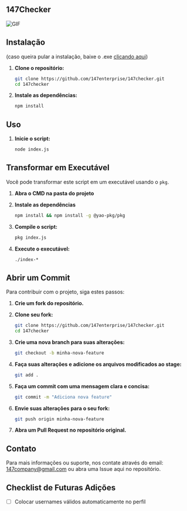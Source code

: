 ## 147Checker

<img align="center" alt="GIF" src="https://i.imgur.com/oPjKHKj.png">
<br>

## Instalação
(caso queira pular a instalação, baixe o .exe [clicando aqui](https://github.com/147enterprise/147checker/releases/latest))

1. **Clone o repositório:**
    ```sh
    git clone https://github.com/147enterprise/147checker.git
    cd 147checker
    ```

2. **Instale as dependências:**
    ```sh
    npm install
    ```
## Uso

1. **Inicie o script:**
    ```sh
    node index.js
    ```

## Transformar em Executável

Você pode transformar este script em um executável usando o `pkg`.

1. **Abra o CMD na pasta do projeto**

2. **Instale as dependências**
    ```sh
    npm install && npm install -g @yao-pkg/pkg
    ```

3. **Compile o script:**
    ```sh
    pkg index.js
    ```

4. **Execute o executável:**
    ```sh
    ./index-*
    ```

## Abrir um Commit

Para contribuir com o projeto, siga estes passos:

1. **Crie um fork do repositório.**
2. **Clone seu fork:**
    ```sh
    git clone https://github.com/147enterprise/147checker.git
    cd 147checker
    ```

3. **Crie uma nova branch para suas alterações:**
    ```sh
    git checkout -b minha-nova-feature
    ```

4. **Faça suas alterações e adicione os arquivos modificados ao stage:**
    ```sh
    git add .
    ```

5. **Faça um commit com uma mensagem clara e concisa:**
    ```sh
    git commit -m "Adiciona nova feature"
    ```

6. **Envie suas alterações para o seu fork:**
    ```sh
    git push origin minha-nova-feature
    ```

7. **Abra um Pull Request no repositório original.**

## Contato

Para mais informações ou suporte, nos contate através do email: [147company@gmail.com](mailto:147company@gmail.com) ou abra uma Issue aqui no repositório.

## Checklist de Futuras Adições

- [ ] Colocar usernames válidos automaticamente no perfil
